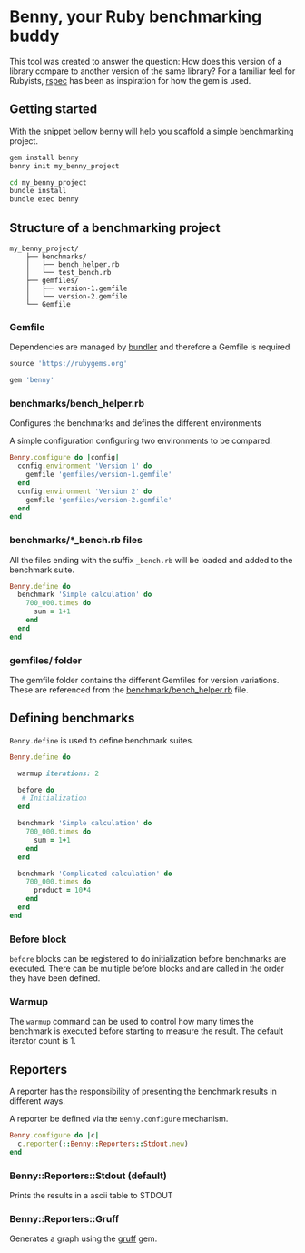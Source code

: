 # Benny, your Ruby benchmarking buddy

This tool was created to answer the question: How does this version of a library compare to another version of the same library?
For a familiar feel for Rubyists, [rspec](https://github.com/rspec/rspec-core) has been as inspiration for how the gem is used.

## Getting started

With the snippet bellow benny will help you scaffold a simple benchmarking project.

```bash
gem install benny
benny init my_benny_project

cd my_benny_project
bundle install
bundle exec benny
```

## Structure of a benchmarking project

```
my_benny_project/
    ├── benchmarks/
    │   ├── bench_helper.rb
    │   └── test_bench.rb
    ├── gemfiles/
    │   ├── version-1.gemfile
    │   └── version-2.gemfile
    └── Gemfile
```

### Gemfile
Dependencies are managed by [bundler](https://github.com/rubygems/rubygems/tree/master/bundler) and therefore a Gemfile is required

```ruby
source 'https://rubygems.org'

gem 'benny'
```

### benchmarks/bench_helper.rb
Configures the benchmarks and defines the different environments

A simple configuration configuring two environments to be compared:

```ruby
Benny.configure do |config|
  config.environment 'Version 1' do
    gemfile 'gemfiles/version-1.gemfile'
  end
  config.environment 'Version 2' do
    gemfile 'gemfiles/version-2.gemfile'
  end
end
```

### benchmarks/*_bench.rb files
All the files ending with the suffix `_bench.rb` will be loaded and added to the benchmark suite.


```ruby
Benny.define do
  benchmark 'Simple calculation' do
    700_000.times do
      sum = 1+1
    end
  end
end
```

### gemfiles/ folder

The gemfile folder contains the different Gemfiles for version variations. These are referenced from the [benchmark/bench_helper.rb](#benchmarksbench_helperrb) file.

## Defining benchmarks

`Benny.define` is used to define benchmark suites.

```ruby
Benny.define do

  warmup iterations: 2

  before do
   # Initialization
  end

  benchmark 'Simple calculation' do
    700_000.times do
      sum = 1+1
    end
  end

  benchmark 'Complicated calculation' do
    700_000.times do
      product = 10*4
    end
  end
end
```

### Before block

`before` blocks can be registered to do initialization before benchmarks are executed. There can be multiple before blocks and are called in the order they have been defined.

### Warmup

The `warmup` command can be used to control how many times the benchmark is executed before starting to measure the result. The default iterator count is 1.

## Reporters

A reporter has the responsibility of presenting the benchmark results in different ways.

A reporter be defined via the `Benny.configure` mechanism.

```ruby
Benny.configure do |c|
  c.reporter(::Benny::Reporters::Stdout.new)
end
```

### Benny::Reporters::Stdout (default)

Prints the results in a ascii table to STDOUT

### Benny::Reporters::Gruff

Generates a graph using the [gruff](https://github.com/topfunky/gruff) gem.
